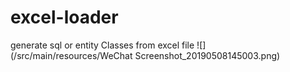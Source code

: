 # excel-loader
generate sql or entity Classes from excel file
![](/src/main/resources/WeChat Screenshot_20190508145003.png)
